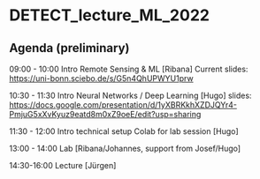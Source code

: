 # DETECT_lecture_ML_2022

## Agenda (preliminary)

09:00 - 10:00 Intro Remote Sensing & ML [Ribana] Current slides: https://uni-bonn.sciebo.de/s/G5n4QhUPWYU1prw

10:30 - 11:30 Intro Neural Networks / Deep Learning [Hugo] 
slides: https://docs.google.com/presentation/d/1yXBRKkhXZDJQYr4-PmjuG5xXvKyuz9eatd8m0xZ9oeE/edit?usp=sharing

11:30 - 12:00 Intro technical setup Colab for lab session [Hugo]

13:00 - 14:00 Lab [Ribana/Johannes, support from Josef/Hugo]

14:30-16:00 Lecture [Jürgen]
